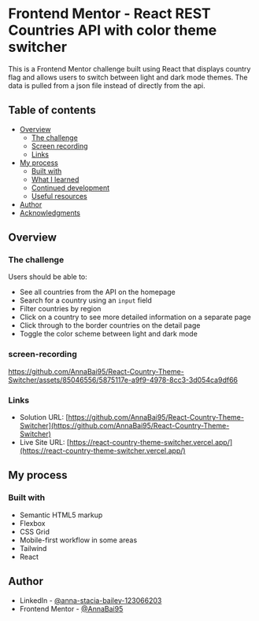 # Frontend Mentor - React REST Countries API with color theme switcher

This is a Frontend Mentor challenge built using React that displays country flag and allows users to switch between light and dark mode themes. The data is pulled from a json file instead of directly from the api.

## Table of contents

- [Overview](#overview)
  - [The challenge](#the-challenge)
  - [Screen recording](#screen-recording)
  - [Links](#links)
- [My process](#my-process)
  - [Built with](#built-with)
  - [What I learned](#what-i-learned)
  - [Continued development](#continued-development)
  - [Useful resources](#useful-resources)
- [Author](#author)
- [Acknowledgments](#acknowledgments)

## Overview

### The challenge

Users should be able to:

- See all countries from the API on the homepage
- Search for a country using an `input` field
- Filter countries by region
- Click on a country to see more detailed information on a separate page
- Click through to the border countries on the detail page
- Toggle the color scheme between light and dark mode

### screen-recording

https://github.com/AnnaBai95/React-Country-Theme-Switcher/assets/85046556/5875117e-a9f9-4978-8cc3-3d054ca9df66



### Links

- Solution URL: [https://github.com/AnnaBai95/React-Country-Theme-Switcher](https://github.com/AnnaBai95/React-Country-Theme-Switcher)
- Live Site URL: [https://react-country-theme-switcher.vercel.app/](https://react-country-theme-switcher.vercel.app/)


## My process

### Built with

- Semantic HTML5 markup
- Flexbox
- CSS Grid
- Mobile-first workflow in some areas
- Tailwind
- React

## Author
 
- LinkedIn - [@anna-stacia-bailey-123066203](https://www.linkedin.com/in/anna-stacia-bailey-123066203/)
- Frontend Mentor - [@AnnaBai95](https://www.frontendmentor.io/profile/AnnaBai95)
